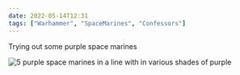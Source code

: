 ```yaml
---
date: 2022-05-14T12:31
tags: ["Warhammer", "SpaceMarines", "Confessors"]
---
```

Trying out some purple space marines

![5 purple space marines in a line with in various shades of purple](https://cdn.geekyaubergine.com/2022/IMG_0434.jpeg)

